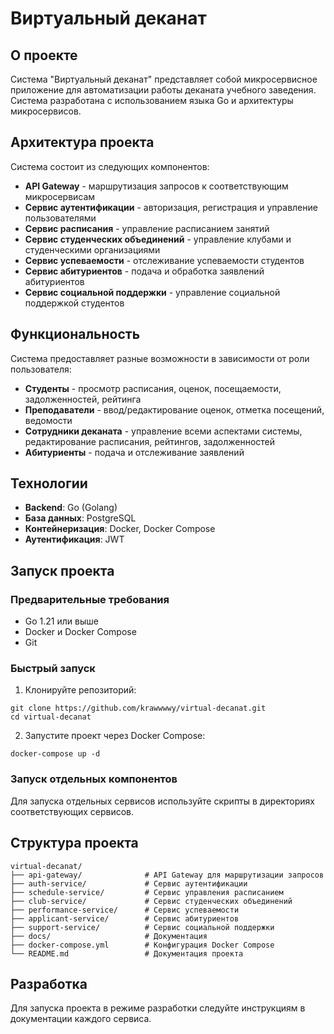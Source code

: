 # Виртуальный деканат

## О проекте

Система "Виртуальный деканат" представляет собой микросервисное приложение для автоматизации работы деканата учебного заведения. Система разработана с использованием языка Go и архитектуры микросервисов.

## Архитектура проекта

Система состоит из следующих компонентов:

* **API Gateway** - маршрутизация запросов к соответствующим микросервисам
* **Сервис аутентификации** - авторизация, регистрация и управление пользователями
* **Сервис расписания** - управление расписанием занятий
* **Сервис студенческих объединений** - управление клубами и студенческими организациями
* **Сервис успеваемости** - отслеживание успеваемости студентов
* **Сервис абитуриентов** - подача и обработка заявлений абитуриентов
* **Сервис социальной поддержки** - управление социальной поддержкой студентов

## Функциональность

Система предоставляет разные возможности в зависимости от роли пользователя:

* **Студенты** - просмотр расписания, оценок, посещаемости, задолженностей, рейтинга
* **Преподаватели** - ввод/редактирование оценок, отметка посещений, ведомости
* **Сотрудники деканата** - управление всеми аспектами системы, редактирование расписания, рейтингов, задолженностей
* **Абитуриенты** - подача и отслеживание заявлений

## Технологии

* **Backend**: Go (Golang)
* **База данных**: PostgreSQL
* **Контейнеризация**: Docker, Docker Compose
* **Аутентификация**: JWT

## Запуск проекта

### Предварительные требования

* Go 1.21 или выше
* Docker и Docker Compose
* Git

### Быстрый запуск

1. Клонируйте репозиторий:

```
git clone https://github.com/krawwwwy/virtual-decanat.git
cd virtual-decanat
```

2. Запустите проект через Docker Compose:

```
docker-compose up -d
```

### Запуск отдельных компонентов

Для запуска отдельных сервисов используйте скрипты в директориях соответствующих сервисов.

## Структура проекта

```
virtual-decanat/
├── api-gateway/              # API Gateway для маршрутизации запросов
├── auth-service/             # Сервис аутентификации
├── schedule-service/         # Сервис управления расписанием
├── club-service/             # Сервис студенческих объединений
├── performance-service/      # Сервис успеваемости
├── applicant-service/        # Сервис абитуриентов
├── support-service/          # Сервис социальной поддержки
├── docs/                     # Документация
├── docker-compose.yml        # Конфигурация Docker Compose
└── README.md                 # Документация проекта
```

## Разработка

Для запуска проекта в режиме разработки следуйте инструкциям в документации каждого сервиса. 